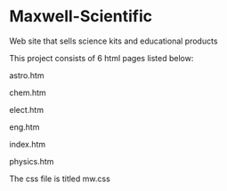 # Maxwell-Scientific
Web site that sells science kits and educational products

This project consists of 6 html pages listed below:

astro.htm 
  
chem.htm

elect.htm

eng.htm

index.htm

physics.htm

The css file is titled mw.css


